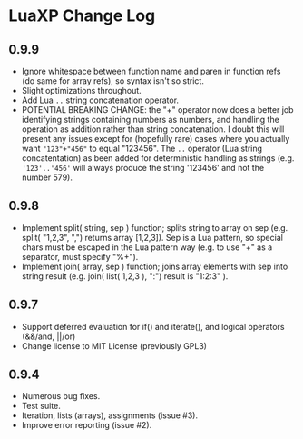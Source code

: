 # LuaXP Change Log

## 0.9.9

* Ignore whitespace between function name and paren in function refs (do same for array refs), so syntax isn't so strict.
* Slight optimizations throughout.
* Add Lua `..` string concatenation operator.
* POTENTIAL BREAKING CHANGE: the "+" operator now does a better job identifying strings containing numbers as numbers, and handling the operation as addition rather than string concatenation. I doubt this will present any issues except for (hopefully rare) cases where you actually want `"123"+"456"` to equal "123456". The `..` operator (Lua string concatentation) as been added for deterministic handling as strings (e.g. `'123'..'456'` will always produce the string '123456' and not the number 579).

## 0.9.8

* Implement split( string, sep ) function; splits string to array on sep (e.g. split( "1,2,3", ",") returns array [1,2,3]). Sep is a Lua pattern, so special chars must be escaped in the Lua pattern way (e.g. to use "+" as a separator, must specify "%+").
* Implement join( array, sep ) function; joins array elements with sep into string result (e.g. join( list( 1,2,3 ), ":") result is "1:2:3" ).

## 0.9.7

* Support deferred evaluation for if() and iterate(), and logical operators (&&/and, ||/or)
* Change license to MIT License (previously GPL3)

## 0.9.4

* Numerous bug fixes.
* Test suite.
* Iteration, lists (arrays), assignments (issue #3).
* Improve error reporting (issue #2).